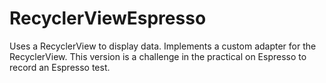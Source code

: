 RecyclerViewEspresso 
====================================

Uses a RecyclerView to display data. Implements a custom adapter for the
RecyclerView. This version is a challenge in the practical on Espresso
to record an Espresso test.
